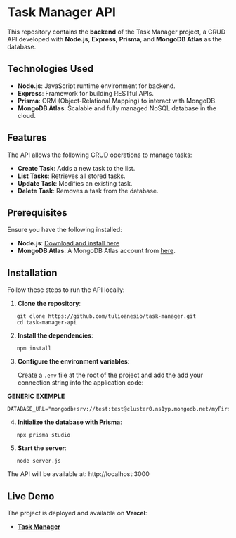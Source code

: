 # Task Manager API

This repository contains the **backend** of the Task Manager project, a CRUD API developed with **Node.js**, **Express**, **Prisma**, and **MongoDB Atlas** as the database.

## Technologies Used

- **Node.js**: JavaScript runtime environment for backend.
- **Express**: Framework for building RESTful APIs.
- **Prisma**: ORM (Object-Relational Mapping) to interact with MongoDB.
- **MongoDB Atlas**: Scalable and fully managed NoSQL database in the cloud.

## Features

The API allows the following CRUD operations to manage tasks:

- **Create Task**: Adds a new task to the list.
- **List Tasks**: Retrieves all stored tasks.
- **Update Task**: Modifies an existing task.
- **Delete Task**: Removes a task from the database.

## Prerequisites

Ensure you have the following installed:

- **Node.js**: [Download and install here](https://nodejs.org/)
- **MongoDB Atlas**: A MongoDB Atlas account from [here](https://www.mongodb.com/cloud/atlas).

## Installation

Follow these steps to run the API locally:

1. **Clone the repository**:
```
   git clone https://github.com/tulioanesio/task-manager.git  
   cd task-manager-api
```
2. **Install the dependencies**:
```
   npm install
```
3. **Configure the environment variables**:

   Create a `.env` file at the root of the project and add the add your connection string into the application code:

**GENERIC EXEMPLE**
```
DATABASE_URL="mongodb+srv://test:test@cluster0.ns1yp.mongodb.net/myFirstDatabase"
```
4. **Initialize the database with Prisma**:
```
   npx prisma studio
```
5. **Start the server**:

```
   node server.js
```
The API will be available at: http://localhost:3000

## Live Demo

The project is deployed and available on **Vercel**:

- [**Task Manager**](https://task-manager-sable-mu.vercel.app/)
